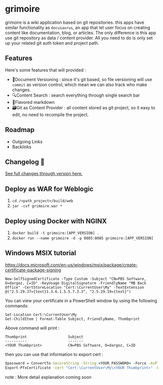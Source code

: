 # grimoire

grimoire is a wiki application based on git repositories. this apps have similar functionality as `docusaurus`, 
an app that let user focus on creating content like documentation, blog, or articles. The only difference is this app
use git repository as data / content provider. All you need to do is only set up your related git auth token and project path.

## Features
Here's some features that will provided :
- 📃Document Versioning : since it's git based, so file versioning will use `commit` as version control, which mean we can also track who make changes.
- 🔍Content Search : search everything through single search bar
- 🍨Flavored markdown
- 🗃Git as Content Provider : all content stored as git project, so it easy to edit, no need to recompile the project.

## Roadmap
- Outgoing Links
- Backlinks


## Changelog 📝
[See full changes through version here.](CHANGELOG.md)

## Deploy as WAR for Weblogic
1. ``cd /<path_project>/build/web``
2. ``jar -cvf grimoire.war *``

## Deploy using Docker with NGINX
1. ``docker build -t grimoire:[APP_VERSION] .``
2. ``docker run --name grimoire -d -p 8085:8085 grimoire:[APP_VERSION]``

## Windows MSIX tutorial
https://docs.microsoft.com/en-us/windows/msix/package/create-certificate-package-signing
```
New-SelfSignedCertificate -Type Custom -Subject "CN=PBS Software, O=dargoz, C=ID" -KeyUsage DigitalSignature -FriendlyName "MB Back Office" -CertStoreLocation "Cert:\CurrentUser\My" -TextExtension @("2.5.29.37={text}1.3.6.1.5.5.7.3.3", "2.5.29.19={text}")
```
You can view your certificate in a PowerShell window by using the following commands:
```
Set-Location Cert:\CurrentUser\My
Get-ChildItem | Format-Table Subject, FriendlyName, Thumbprint
```
Above command will print :
```
Thumbprint                   Subject
----------                   -------
<YOUR Thumbprint>            CN=PBS Software, O=dargoz, C=ID
```
then you can use that information to
export cert :
```cmd
$password = ConvertTo-SecureString -String <YOUR PASSWORD> -Force -AsPlainText
Export-PfxCertificate -cert "Cert:\CurrentUser\My\<YOUR Thumbprint>" -FilePath "C:\dev\certs\grimoire.pfx" -Password $password
```
note : More detail explanation coming soon

